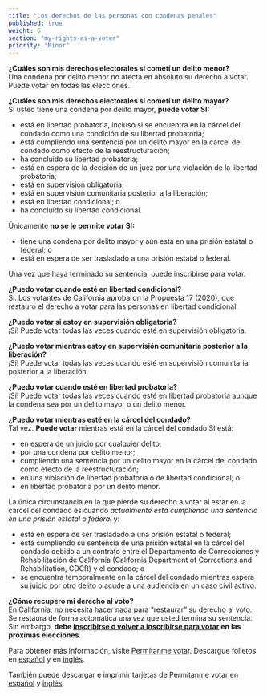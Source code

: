 ```yaml
---
title: "Los derechos de las personas con condenas penales"
published: true
weight: 6
section: "my-rights-as-a-voter"
priority: "Minor"
---
```


**¿Cuáles son mis derechos electorales si cometí un delito menor?**  
Una condena por delito menor no afecta en absoluto su derecho a votar. Puede votar en todas las elecciones. 

**¿Cuáles son mis derechos electorales si cometí un delito mayor?**  
Si usted tiene una condena por delito mayor, **puede votar SI:**  
- está en libertad probatoria, incluso si se encuentra en la cárcel del condado como una condición de su libertad probatoria;
- está cumpliendo una sentencia por un delito mayor en la cárcel del condado como efecto de la reestructuración;
- ha concluido su libertad probatoria;
- está en espera de la decisión de un juez por una violación de la libertad probatoria;
- está en supervisión obligatoria;
- está en supervisión comunitaria posterior a la liberación;
- está en libertad condicional; o
- ha concluido su libertad condicional.

Únicamente **no se le permite votar SI:**  
- tiene una condena por delito mayor y aún está en una prisión estatal o federal; o
- está en espera de ser trasladado a una prisión estatal o federal.

Una vez que haya terminado su sentencia, puede inscribirse para votar. 

**¿Puedo votar cuando esté en libertad condicional?**  
Sí. Los votantes de California aprobaron la Propuesta 17 (2020), que restauró el derecho a votar para las personas en libertad condicional.

**¿Puedo votar si estoy en supervisión obligatoria?**  
¡Sí! Puede votar todas las veces cuando esté en supervisión obligatoria.

**¿Puedo votar mientras estoy en supervisión comunitaria posterior a la liberación?**  
¡Sí! Puede votar todas las veces cuando esté en supervisión comunitaria posterior a la liberación.
 
**¿Puedo votar cuando esté en libertad probatoria?**  
¡Sí! Puede votar todas las veces cuando esté en libertad probatoria aunque la condena sea por un delito mayor o un delito menor.  

**¿Puedo votar mientras esté en la cárcel del condado?**  
Tal vez. **Puede votar** mientras está en la cárcel del condado SI está:  
- en espera de un juicio por cualquier delito;
- por una condena por delito menor;
- cumpliendo una sentencia por un delito mayor en la cárcel del condado como efecto de la reestructuración;
- en una violación de libertad probatoria o de libertad condicional; o
- en libertad probatoria por un delito menor.

La única circunstancia en la que pierde su derecho a votar al estar en la cárcel del condado es cuando *actualmente está cumpliendo una sentencia en una prisión estatal o federal* y:  
- está en espera de ser trasladado a una prisión estatal o federal;
- está cumpliendo su sentencia de una prisión estatal en la cárcel del condado debido a un contrato entre el Departamento de Correcciones y Rehabilitación de California (California Department of Corrections and Rehabilitation, CDCR) y el condado; o
- se encuentra temporalmente en la cárcel del condado mientras espera su juicio por otro delito o acude a una audiencia en un caso civil activo. 

**¿Cómo recupero mi derecho al voto?**  
En California, no necesita hacer nada para “restaurar” su derecho al voto. Se restaura de forma automática una vez que usted termina su sentencia. Sin embargo, **debe [inscribirse o volver a inscribirse para votar](#section-register-to-vote) en las próximas elecciones.**

Para obtener más información, visite [Permítanme votar](https://www.letmevoteca.org/). 
Descargue folletos en [español](https://www.letmevoteca.org/wp-content/uploads/2021/02/2021-LMV-Brochure_Spanish_02out.pdf) y en [inglés](https://www.letmevoteca.org/wp-content/uploads/2020/12/2020-LMV-Brochure_02out.pdf). 

También puede descargar e imprimir tarjetas de Permítanme votar en [español](https://www.letmevoteca.org/wp-content/uploads/2021/02/2021-LMV-palmcard_SPANISH_Rev03-3out.pdf) y [inglés](https://www.letmevoteca.org/wp-content/uploads/2020/12/2020-LMV-palmcard_Rev03out.pdf). 